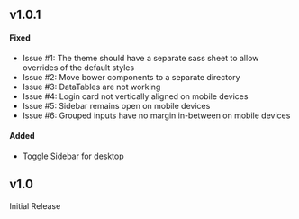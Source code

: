 ## v1.0.1

#### Fixed
- Issue #1: The theme should have a separate sass sheet to allow overrides of the default styles
- Issue #2: Move bower components to a separate directory 
- Issue #3: DataTables are not working
- Issue #4: Login card not vertically aligned on mobile devices
- Issue #5: Sidebar remains open on mobile devices
- Issue #6: Grouped inputs have no margin in-between on mobile devices

#### Added 
- Toggle Sidebar for desktop

## v1.0

Initial Release